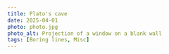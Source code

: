 ```yaml
---
title: Plato's cave
date: 2025-04-01
photo: photo.jpg
photo_alt: Projection of a window on a blank wall
tags: [Boring lines, Misc]
---
```

